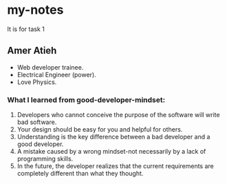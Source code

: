 # my-notes
It is for task 1
## Amer Atieh
* Web developer trainee.
* Electrical Engineer (power).
* Love Physics.
### What I learned from good-developer-mindset:
1. Developers who cannot conceive the purpose of the software will write bad software.
2. Your design should be easy for you and helpful for others.
3. Understanding is the key difference between a bad developer and a good developer.
4. A mistake caused by a wrong mindset-not necessarily by a lack of programming skills.
5. In the future, the developer realizes that the current requirements are completely different than what they thought.

